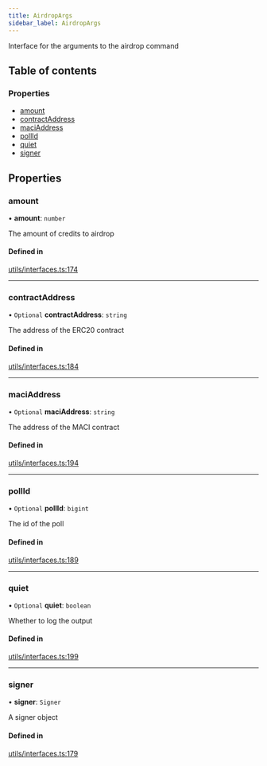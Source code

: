 ```yaml
---
title: AirdropArgs
sidebar_label: AirdropArgs
---
```


Interface for the arguments to the airdrop command

## Table of contents

### Properties

- [amount](AirdropArgs.md#amount)
- [contractAddress](AirdropArgs.md#contractaddress)
- [maciAddress](AirdropArgs.md#maciaddress)
- [pollId](AirdropArgs.md#pollid)
- [quiet](AirdropArgs.md#quiet)
- [signer](AirdropArgs.md#signer)

## Properties

### amount

• **amount**: `number`

The amount of credits to airdrop

#### Defined in

[utils/interfaces.ts:174](https://github.com/privacy-scaling-explorations/maci/blob/6a905de08/cli/ts/utils/interfaces.ts#L174)

---

### contractAddress

• `Optional` **contractAddress**: `string`

The address of the ERC20 contract

#### Defined in

[utils/interfaces.ts:184](https://github.com/privacy-scaling-explorations/maci/blob/6a905de08/cli/ts/utils/interfaces.ts#L184)

---

### maciAddress

• `Optional` **maciAddress**: `string`

The address of the MACI contract

#### Defined in

[utils/interfaces.ts:194](https://github.com/privacy-scaling-explorations/maci/blob/6a905de08/cli/ts/utils/interfaces.ts#L194)

---

### pollId

• `Optional` **pollId**: `bigint`

The id of the poll

#### Defined in

[utils/interfaces.ts:189](https://github.com/privacy-scaling-explorations/maci/blob/6a905de08/cli/ts/utils/interfaces.ts#L189)

---

### quiet

• `Optional` **quiet**: `boolean`

Whether to log the output

#### Defined in

[utils/interfaces.ts:199](https://github.com/privacy-scaling-explorations/maci/blob/6a905de08/cli/ts/utils/interfaces.ts#L199)

---

### signer

• **signer**: `Signer`

A signer object

#### Defined in

[utils/interfaces.ts:179](https://github.com/privacy-scaling-explorations/maci/blob/6a905de08/cli/ts/utils/interfaces.ts#L179)
